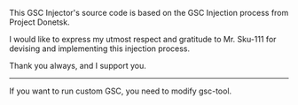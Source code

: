 This GSC Injector's source code is based on the GSC Injection process from Project Donetsk.

I would like to express my utmost respect and gratitude to Mr. Sku-111 for devising and implementing this injection process.

Thank you always, and I support you.

----------

If you want to run custom GSC, you need to modify gsc-tool.
